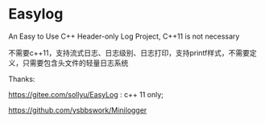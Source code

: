 # Easylog
An Easy to Use C++ Header-only Log Project, C++11 is not necessary


不需要c++11，支持流式日志、日志级别、日志打印，支持printf样式，不需要定义，只需要包含头文件的轻量日志系统

Thanks:


https://gitee.com/sollyu/EasyLog : c++ 11 only; 


https://github.com/ysbbswork/Minilogger
